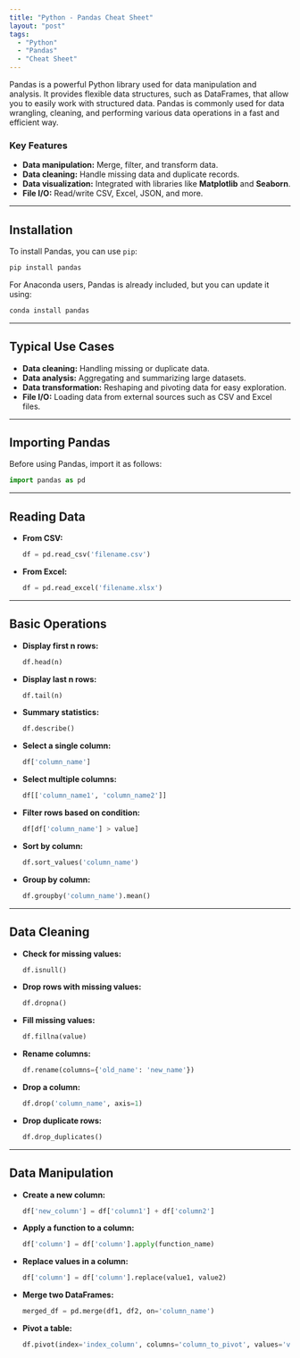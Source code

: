 ```yaml
---
title: "Python - Pandas Cheat Sheet"
layout: "post"
tags:
  - "Python"
  - "Pandas"
  - "Cheat Sheet"
---
```


Pandas is a powerful Python library used for data manipulation and analysis. It provides flexible data structures, such as DataFrames, that allow you to easily work with structured data. Pandas is commonly used for data wrangling, cleaning, and performing various data operations in a fast and efficient way.

### Key Features

- **Data manipulation:** Merge, filter, and transform data.
- **Data cleaning:** Handle missing data and duplicate records.
- **Data visualization:** Integrated with libraries like **Matplotlib** and **Seaborn**.
- **File I/O:** Read/write CSV, Excel, JSON, and more.

---

## Installation

To install Pandas, you can use `pip`:

```bash
pip install pandas
```

For Anaconda users, Pandas is already included, but you can update it using:

```bash
conda install pandas
```

---

## Typical Use Cases

- **Data cleaning:** Handling missing or duplicate data.
- **Data analysis:** Aggregating and summarizing large datasets.
- **Data transformation:** Reshaping and pivoting data for easy exploration.
- **File I/O:** Loading data from external sources such as CSV and Excel files.

---

## Importing Pandas

Before using Pandas, import it as follows:

```python
import pandas as pd
```

---

## Reading Data

- **From CSV:**

   ```python
   df = pd.read_csv('filename.csv')
   ```

- **From Excel:**

   ```python
   df = pd.read_excel('filename.xlsx')
   ```

---

## Basic Operations

- **Display first n rows:**

   ```python
   df.head(n)
   ```

- **Display last n rows:**

   ```python
   df.tail(n)
   ```

- **Summary statistics:**

   ```python
   df.describe()
   ```

- **Select a single column:**

   ```python
   df['column_name']
   ```

- **Select multiple columns:**

   ```python
   df[['column_name1', 'column_name2']]
   ```

- **Filter rows based on condition:**

   ```python
   df[df['column_name'] > value]
   ```

- **Sort by column:**

   ```python
   df.sort_values('column_name')
   ```

- **Group by column:**

   ```python
   df.groupby('column_name').mean()
   ```

---

## Data Cleaning

- **Check for missing values:**

   ```python
   df.isnull()
   ```

- **Drop rows with missing values:**

   ```python
   df.dropna()
   ```

- **Fill missing values:**

   ```python
   df.fillna(value)
   ```

- **Rename columns:**

   ```python
   df.rename(columns={'old_name': 'new_name'})
   ```

- **Drop a column:**

   ```python
   df.drop('column_name', axis=1)
   ```

- **Drop duplicate rows:**

   ```python
   df.drop_duplicates()
   ```

---

## Data Manipulation

- **Create a new column:**

   ```python
   df['new_column'] = df['column1'] + df['column2']
   ```

- **Apply a function to a column:**

   ```python
   df['column'] = df['column'].apply(function_name)
   ```

- **Replace values in a column:**

   ```python
   df['column'] = df['column'].replace(value1, value2)
   ```

- **Merge two DataFrames:**

   ```python
   merged_df = pd.merge(df1, df2, on='column_name')
   ```

- **Pivot a table:**

   ```python
   df.pivot(index='index_column', columns='column_to_pivot', values='values_to_show')
   ```
